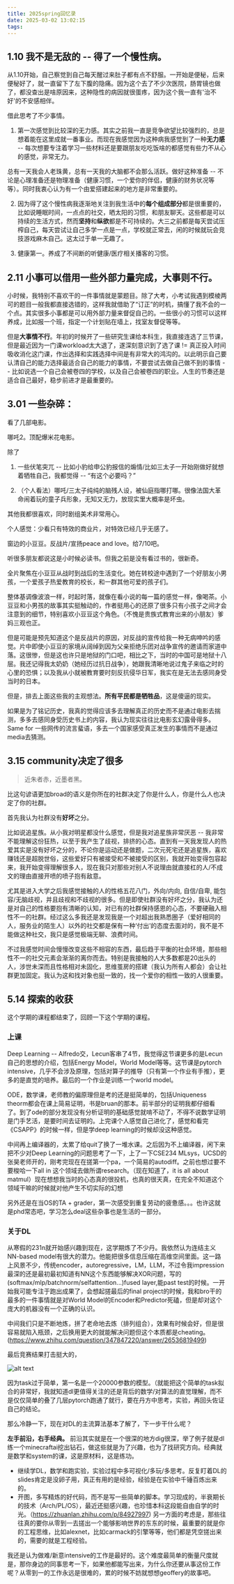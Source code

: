 ```yaml
---
title: 2025spring回忆录
date: 2025-03-02 13:02:15
tags:
---
```


## 1.10 我不是无敌的 -- 得了一个慢性病。
从1.10开始，自己察觉到自己每天醒过来肚子都有点不舒服。一开始是便秘，后来便秘好了，就一直留下了左下腹的隐痛。因为这个去了不少次医院，肠胃镜也做了，都没查出是啥原因来，这种隐性的病因就很蛋疼，因为这个我一直有'治不好'的不安感相伴。

借此思考了不少事情。

1. 第一次感觉到比较深的无力感。其实之前我一直是竞争欲望比较强烈的，总是想着能在这里成就一番事业。而现在我感觉因为这种病我感觉到了一种**无力感** -- 每次想要专注着学习一些材料还是要跟朋友吃吃饭啥的都感觉有些力不从心的感觉，非常无力。

总有一天我会人老珠黄，总有一天我的大脑都不会那么活跃。做好这种准备 -- 不论是心理准备还是物理准备（健康习惯，一个爱你的伴侣，健康的财务状况等等）。同时我衷心认为有一个由爱搭建起来的地方是非常重要的。

2. 因为得了这个慢性病我逐渐地关注到我生活中的**每个组成部分**都是很重要的，比如说睡眠时间，一点点的社交，晒太阳的习惯，和朋友聊天。这些都是可以持续的生活方式，然而**坚持**和**纵欲**都是不可持续的。大三之前都是每天尝试压榨自己，每天尝试让自己多学一点是一点，学校就正常去，闲的时候就玩会竞技游戏麻木自己。这太过于单一无趣了。

3. 健康第一。养成了不间断的听健康/医疗相关播客的习惯。

## 2.11 小事可以借用一些外部力量完成，大事则不行。
小时候，我特别不喜欢干的一件事情就是蒙题目。除了大考，小考试我遇到模棱两可的题目一般我都直接选错的，这样我就借助了“订正”的时机，搞懂了我不会的一个点。其实很多小事都是可以用外部力量来督促自己的。一些很小的习惯可以这样养成，比如报一个班，指定一个计划贴在墙上，找室友督促等等。

但是**大事情不行**。年初的时候开了一些研究生课给本科生，我直接连选了三节课，但是最近因为一门课workload太大退了，遂深刻意识到了选了课 != 真正投入时间吸收消化这门课，作出选择和实践选择中间是有非常大的鸿沟的。以此明示自己要认清自己的能力选择最适合自己的能力的事情，不要尝试去做自己做不到的事情 -- 比如说选一个自己会被卷四的学校，以及自己会被卷四的职业。人生的节奏还是适合自己最好，稳步前进才是最重要的。

## 3.01 一些杂碎：
看了几部电影。

哪吒2。顶配爆米花电影。

除了
1. 一些伏笔突兀 -- 比如小豹给申公豹报信的煽情/比如三太子一开始刚做好就想着牺牲自己，我都觉得 -- “有这个必要吗？”

2. （个人看法）哪吒/三太子纯纯的脑残人设，被仙庭指哪打哪。很像法国大革命闹着玩的童子兵形象，无知又无力，放现实里大概率是坏虫。

其他我都很喜欢，同时剧组美术非常用心。

个人感觉：少看只有特效的商业片，对特效已经几乎无感了。

窗边的小豆豆。反战片/宣扬peace and love。给7/10吧。

听很多朋友都说这是小时候必读书。但我之前是没有看过书的，很新奇。

全片聚焦在小豆豆从战时到战后的生活变化。她在转校途中遇到了一个好朋友小男孩，一个爱孩子热爱教育的校长，和一群其他可爱的孩子们。

整体基调像波浪一样，时起时落，就像在看小说的每一篇的感觉一样，像喝茶。小豆豆和小男孩的故事其实挺触动的，作者挺用心的还原了很多只有小孩子之间才会注意到的细节，特别喜欢小豆豆这个角色。（不愧是贵族式教育出来的小朋友）爹妈三观也正。

但是可能是预先知道这个是反战片的原因，对反战的宣传给我一种无病呻吟的感觉。片中即使小豆豆的家境从阔绰到因为父亲拒绝乐团对战争宣传的邀请而家道中落。这很惨，但是这也许只是地狱的门口吧，相比之下，当时的中国可是地狱十八层。我还记得我太奶奶（她经历过抗日战争），她跟我清晰地说过鬼子来临之时的心里的恐惧；以及我从小就被教育要时刻反抗侵华日军，我实在是无法去感同身受当时的日本。

但是，排去上面这些我的主观想法。**所有平民都是牺牲品**，这是傻逼的现实。

如果是为了铭记历史，我真的觉得应该多去理解真正的历史而不是通过电影去揣测，多多去感同身受历史书上的内容，我认为现实往往比电影玄幻露骨得多。Same for 一些网传的流言蜚语，多去一个国家感受真正发生的事情而不是通过media去猜测。

## 3.15 community决定了很多
> 近朱者赤，近墨者黑。

比这句谚语更加broad的语义是你所在的社群决定了你是什么人，你是什么人也决定了你的社群。

首先我认为社群没有**好坏**之分。

比如说追星族。从小我对明星都没什么感觉，但是我对追星族非常厌恶 -- 我非常不能理解这份狂热，以至于我产生了歧视，排挤的心态。直到有一天我发现人的热爱其实是没有好坏之分的，不论你是运动还是做题，二次元死宅还是追星族，喜欢赚钱还是超脱世俗，这些爱好只有被接受和不被接受的区别，我就开始变得包容起来，我开始变得理解很多人，现在我只对那些对别人不说理由就直接杠的人/不成文的理由直接开喷的喷子抱有敌意。

尤其是进入大学之后我感觉接触的人的性格五花八门，外向/内向, 自信/自卑, 能包容/无脑歧视，并且歧视和不歧视的很多。但是即使社群没有好坏之分，我认为还是对自己的性格要抱有清晰的认知，对已有的社群保持感恩的心态，不要硬融入相性不一的社群。经过这么多我还是发现我是一个对超出我熟悉圈子（爱好相同的人，服务业的陌生人）以外的社交都是保有一种‘付出’的态度去面对的，我不是不能做这种社交，我只是感觉极端无聊、浪费时间。

不过我感觉时间会慢慢改变这些不相容的东西，最后趋于平衡的社会环境，那些相性不一的社交元素会渐渐的离你而去。特别是我接触的人大多数都是20出头的人，涉世未深而且性格相对未固化，思维茧房的搭建（我认为所有人都会）会让社群更加固定。我认为这和找对象也挺一致的，找一个爱你的相性一致的人很重要。

## 5.14 探索的收获
这个学期的课程都结束了，回顾一下这个学期的课程。

### 上课
Deep Learning -- Alfredo交，Lecun客串了4节，我觉得这节课更多的是Lecun自己的思想的介绍，包括Energy Model，World Model等等。这节课是pytorch intensive，几乎不会涉及原理，包括对算子的推导（只有第一个作业有手推），更多的是直觉的培养。最后的一个作业是训练一个world model。

ODE，数学课，老师教的偏原理但是考的还是挺简单的，包括Uniqueness theorm都会在课上简易证明，书是bruan的那本。前半部分的证明我都仔细看了。到了ode的部分发现没有分析证明的基础感觉就啃不动了，不得不说数学证明是门手艺活，是要时间去证明的。上完课个人感觉自己进化了，感觉和看完《CSAPP》的时候一样，但是学deep learning的时候却没这种感觉。

中间再上编译器的，太累了给quit了换了一堆水课。之后因为不上编译器，闲下来把不少对Deep Learning的问题思考了一下，上了一下CSE234 MLsys，UCSD的张昊老师开的，刚考完现在在搓第一个pa，一个简易的autodiff。之前也想过要不要梭哈一下all in 这个领域去做所谓research。（现在知道了，it is all about matmul）现在想想我当时的心态真的很投机，也真的很天真，在完全不知道这个领域干嘛的时候就对他产生不切实际的幻想

另外还是在当OS的TA + grader，第一次感受到重复劳动的疲惫感。。。也许这就是phd常态吧，学习怎么deal这些杂事也是生活的一部分。

### 关于DL

从寒假的231n就开始感兴趣到现在，这学期炼了不少丹。我依然认为连结主义NN-based model有很大的潜力。他能把很多信息压缩在高维空间里面。这一路上风景不少，传统encoder，autoregressive，LM，LLM，不过令我impression最深的还是最初最初知道有NN这个东西能够解决XOR问题，写的(softmax/mlp/batchnorm/selfattention...)fused layer,能past test的时候。一开始我可能专注于跑出成果了，会想起搓最后的final project的时候，我和bro干的最多的一件事情就是对World Model的Encoder和Predictor死磕，但是却对这个庞大的机器没有一个正确的认识。

中间我们只是不断地炼，拼了老命地去炼（排列组合），效果有时候会好，但是很容易就陷入瓶颈，之后换用更大的就能解决问题但这个本质都是cheating。(https://www.zhihu.com/question/347847220/answer/26536819499)

最后竞赛结果打击挺大的，

![alt text](417df73a313c11100e6e9b5085c60b8.jpg)

因为task过于简单，第一名是一个20000参数的模型。（就能把这个简单的task拟合的非常好，我就知道dl更值得关注的还是背后的数学/对算法的直觉理解，而不是仅仅简单的叠了几层pytorch跑通了就行，要在丹方中思考，实验，再回头佐证自己的结论。

那么冷静一下，现在对DL的主流算法基本了解了，下一步干什么呢？

**左手前沿，右手经典。** 前沿其实就是在一个很深的地方dig很深，举了例子就是dl练一个minecraftai挖出钻石，做这些就是为了兴趣，也为了找研究方向。经典就是数学和system的课，这是原材料，这是练功。
- 继续学DL，数学和跑实验，实验过程中多可视化/多玩/多思考。反复盯着DL的slides肯定是没卵子用，真正有用的是经验，经验是在实验中千锤百炼出来的。 
- 开图，多写精炼的好代码，而不是写一些简单的脚本。学习现成的，半衰期长的技术（Arch/PL/OS），最近还挺感兴趣，也珍惜本科这段能自由自学的时光。（https://zhuanlan.zhihu.com/p/84927997) 另一方面的考虑是，那些往往真的要你从零到一去搓出一个能够影响世界的东东的时候，最重要的就是你的工程思维，比如alexnet，比如carmack的引擎等等，他们都是凭空搓出来的，需要的就是工程经验。

我还是认为做难/新意intensive的工作是最好的。这个难度最简单的衡量尺度就是，那你身边的同事思考一下，如果他都能写出来，为什么你还要从事这份工作呢？从零到一的工作永远是很难的，累的时候不妨就想想geoffery的故事吧。